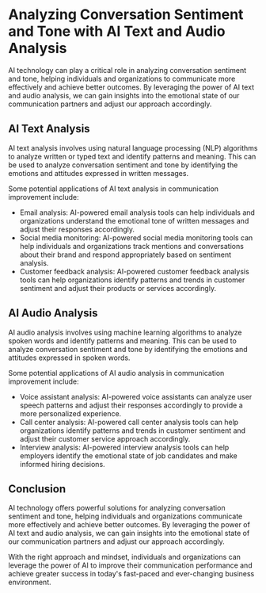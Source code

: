 Analyzing Conversation Sentiment and Tone with AI Text and Audio Analysis
=================================================================================================================================

AI technology can play a critical role in analyzing conversation sentiment and tone, helping individuals and organizations to communicate more effectively and achieve better outcomes. By leveraging the power of AI text and audio analysis, we can gain insights into the emotional state of our communication partners and adjust our approach accordingly.

AI Text Analysis
----------------

AI text analysis involves using natural language processing (NLP) algorithms to analyze written or typed text and identify patterns and meaning. This can be used to analyze conversation sentiment and tone by identifying the emotions and attitudes expressed in written messages.

Some potential applications of AI text analysis in communication improvement include:

* Email analysis: AI-powered email analysis tools can help individuals and organizations understand the emotional tone of written messages and adjust their responses accordingly.
* Social media monitoring: AI-powered social media monitoring tools can help individuals and organizations track mentions and conversations about their brand and respond appropriately based on sentiment analysis.
* Customer feedback analysis: AI-powered customer feedback analysis tools can help organizations identify patterns and trends in customer sentiment and adjust their products or services accordingly.

AI Audio Analysis
-----------------

AI audio analysis involves using machine learning algorithms to analyze spoken words and identify patterns and meaning. This can be used to analyze conversation sentiment and tone by identifying the emotions and attitudes expressed in spoken words.

Some potential applications of AI audio analysis in communication improvement include:

* Voice assistant analysis: AI-powered voice assistants can analyze user speech patterns and adjust their responses accordingly to provide a more personalized experience.
* Call center analysis: AI-powered call center analysis tools can help organizations identify patterns and trends in customer sentiment and adjust their customer service approach accordingly.
* Interview analysis: AI-powered interview analysis tools can help employers identify the emotional state of job candidates and make informed hiring decisions.

Conclusion
----------

AI technology offers powerful solutions for analyzing conversation sentiment and tone, helping individuals and organizations communicate more effectively and achieve better outcomes. By leveraging the power of AI text and audio analysis, we can gain insights into the emotional state of our communication partners and adjust our approach accordingly.

With the right approach and mindset, individuals and organizations can leverage the power of AI to improve their communication performance and achieve greater success in today's fast-paced and ever-changing business environment.
